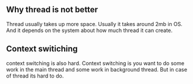 ## Why thread is not better 

Thread usually takes up more space. Usually it takes around 2mb in OS. And it depends on the system about how much thread it can create. 

## Context switiching
context switching is also hard. Context switching is you want to  do some work in the main thread and some work in background thread. But in case of thread its hard to do. 
